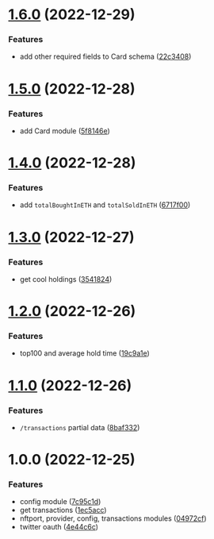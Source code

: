 # [1.6.0](https://github.com/spilnota-xyz/eve-backend/compare/v1.5.0...v1.6.0) (2022-12-29)


### Features

* add other required fields to Card schema ([22c3408](https://github.com/spilnota-xyz/eve-backend/commit/22c34083f14d6e254c847efdc5932b639c498f0c))

# [1.5.0](https://github.com/spilnota-xyz/eve-backend/compare/v1.4.0...v1.5.0) (2022-12-28)


### Features

* add Card module ([5f8146e](https://github.com/spilnota-xyz/eve-backend/commit/5f8146ec579dbc7515ceff8a230fce9c7099dc4e))

# [1.4.0](https://github.com/spilnota-xyz/eve-backend/compare/v1.3.0...v1.4.0) (2022-12-28)


### Features

* add `totalBoughtInETH` and `totalSoldInETH` ([6717f00](https://github.com/spilnota-xyz/eve-backend/commit/6717f00cd8c9cf457684fdda03a65bb09dc2e8c9))

# [1.3.0](https://github.com/spilnota-xyz/eve-backend/compare/v1.2.0...v1.3.0) (2022-12-27)


### Features

* get cool holdings ([3541824](https://github.com/spilnota-xyz/eve-backend/commit/3541824317c3887142284346d68b4fdd1f961d8e))

# [1.2.0](https://github.com/spilnota-xyz/eve-backend/compare/v1.1.0...v1.2.0) (2022-12-26)


### Features

* top100 and average hold time ([19c9a1e](https://github.com/spilnota-xyz/eve-backend/commit/19c9a1e5bcbc4b377fbba325842f483472c90863))

# [1.1.0](https://github.com/spilnota-xyz/eve-backend/compare/v1.0.0...v1.1.0) (2022-12-26)


### Features

* `/transactions` partial data ([8baf332](https://github.com/spilnota-xyz/eve-backend/commit/8baf33275c68bcede21e585ff98a4a9c7daf81ad))

# 1.0.0 (2022-12-25)


### Features

* config module ([7c95c1d](https://github.com/spilnota-xyz/eve-backend/commit/7c95c1d90ec44cce4dcd78576aabe8858b003fa1))
* get transactions ([1ec5acc](https://github.com/spilnota-xyz/eve-backend/commit/1ec5accd073de93fd76557949e988d283a558bed))
* nftport, provider, config, transactions modules ([04972cf](https://github.com/spilnota-xyz/eve-backend/commit/04972cf75b9c6a3b37810a93e71718ab6133b424))
* twitter oauth ([4e44c6c](https://github.com/spilnota-xyz/eve-backend/commit/4e44c6c9b39edc54e3dfdbb7a0808658f7e839c8))
